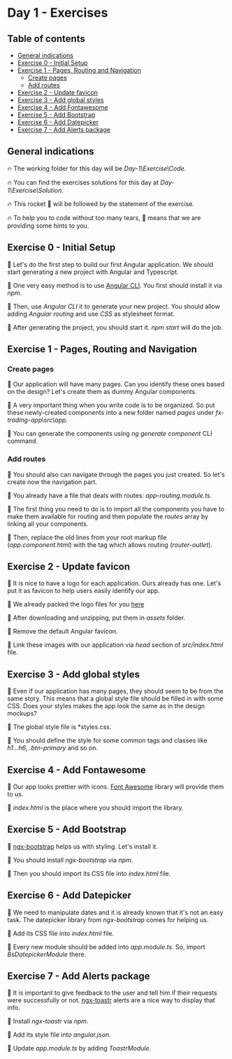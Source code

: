 # Day 1 - Exercises

## Table of contents

- [General indications](#general-indications)
- [Exercise 0 - Initial Setup](#exercise-0---initial-setup)
- [Exercise 1 - Pages, Routing and Navigation](#exercise-1---pages-routing-and-navigation)
  - [Create pages](#create-pages)
  - [Add routes](#add-routes)
- [Exercise 2 - Update favicon](#exercise-2---update-favicon)
- [Exercise 3 - Add global styles](#exercise-3---add-global-styles)
- [Exercise 4 - Add Fontawesome](#exercise-4---add-fontawesome)
- [Exercise 5 - Add Bootstrap](#exercise-5---add-bootstrap)
- [Exercise 6 - Add Datepicker](#exercise-6---add-datepicker)
- [Exercise 7 - Add Alerts package](#exercise-7---add-alerts-package)

## General indications

🔥 The working folder for this day will be _Day-1\Exercise\Code_.

🔥 You can find the exercises solutions for this day at _Day-1\Exercise\Solution_.

🔥 This rocket 🚀 will be followed by the statement of the exercise.

🔥 To help you to code without too many tears, 🎁 means that we are providing some hints to you.

## Exercise 0 - Initial Setup

🚀 Let's do the first step to build our first Angular application. We should start generating a new project with Angular and Typescript.

  🎁 One very easy method is to use [Angular CLI](https://cli.angular.io/). You first should install it via *npm*.

  🎁 Then, use *Angular CLI* it to generate your new project. You should allow adding *Angular routing* and use *CSS* as stylesheet format.

  🎁 After generating the project, you should start it. *npm start* will do the job.

## Exercise 1 - Pages, Routing and Navigation

### Create pages

🚀 Our application will have many pages. Can you identify these ones based on the design? Let's create them as dummy Angular components.

  🎁 A very important thing when you write code is to be organized. So put these newly-created components into a new folder named *pages* under *fx-trading-app\src\app*.

  🎁 You can generate the components using *ng generate component* CLI command.

### Add routes

🚀 You should also can navigate through the pages you just created. So let's create now the navigation part.

  🎁 You already have a file that deals with routes: *app-routing.module.ts*.

  🎁 The first thing you need to do is to import all the components you have to make them available for routing and then populate the *routes* array by linking all your components.

  🎁 Then, replace the old lines from your root markup file (*app.component.html*) with the tag which allows routing (*router-outlet*).

## Exercise 2 - Update favicon

🚀 It is nice to have a logo for each application. Ours already has one. Let's put it as favicon to help users easily identify our app.

  🎁 We already packed the logo files for you [here](https://github.com//WebToLearn/3-days-of-Angular-magic/raw/master/Design/fx-trading-favicon-package.zip)

  🎁 After downloading and unzipping, put them in _assets_ folder.

  🎁 Remove the default Angular favicon.

  🎁 Link these images with our application via *head* section of *src/index.html* file.

## Exercise 3 - Add global styles

🚀 Even if our application has many pages, they should seem to be from the same story. This means that a global style file should be filled in with some CSS. Does your styles makes the app look the same as in the design mockups?

  🎁 The global style file is *styles.css.

  🎁 You should define the style for some common tags and classes like _h1_..._h6_, _.btn-primary_ and so on.

## Exercise 4 - Add Fontawesome

🚀 Our app looks prettier with icons. [Font Awesome](https://fontawesome.com) library will provide them to us.

  🎁 *index.html* is the place where you should import the library.

## Exercise 5 - Add Bootstrap

🚀 [ngx-bootstrap](https://valor-software.com/ngx-bootstrap/#/) helps us with styling. Let's install it.

  🎁 You should install *ngx-bootstrap* via *npm*.

  🎁 Then you should import its CSS file into _index.html_ file.

## Exercise 6 - Add Datepicker

🚀 We need to manipulate dates and it is already known that it's not an easy task. The datepicker library from *ngx-bootstrap* comes for helping us.

  🎁 Add its CSS file into _index.html_ file.

  🎁 Every new module should be added into *app.module.ts*. So, import _BsDatepickerModule_ there.

## Exercise 7 - Add Alerts package

🚀 It is important to give feedback to the user and tell him if their requests were successfully or not. [ngx-toastr](https://github.com/scttcper/ngx-toastr) alerts are a nice way to display that info.

  🎁 Install *ngx-toastr* via *npm*.

  🎁 Add its style file into *angular.json*.
  
  🎁 Update *app.module.ts* by adding *ToastrModule*.
